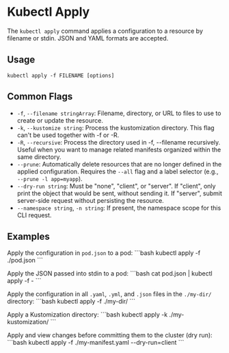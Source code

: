 # Kubectl Apply

The `kubectl apply` command applies a configuration to a resource by filename or stdin. JSON and YAML formats are accepted.

## Usage
`kubectl apply -f FILENAME [options]`

## Common Flags
-   `-f`, `--filename stringArray`: Filename, directory, or URL to files to use to create or update the resource.
-   `-k`, `--kustomize string`: Process the kustomization directory. This flag can't be used together with -f or -R.
-   `-R`, `--recursive`: Process the directory used in -f, --filename recursively. Useful when you want to manage related manifests organized within the same directory.
-   `--prune`: Automatically delete resources that are no longer defined in the applied configuration. Requires the `--all` flag and a label selector (e.g., `--prune -l app=myapp`).
-   `--dry-run string`: Must be "none", "client", or "server". If "client", only print the object that would be sent, without sending it. If "server", submit server-side request without persisting the resource.
-   `--namespace string`, `-n string`: If present, the namespace scope for this CLI request.

## Examples
Apply the configuration in `pod.json` to a pod:
\`\`\`bash
kubectl apply -f ./pod.json
\`\`\`

Apply the JSON passed into stdin to a pod:
\`\`\`bash
cat pod.json | kubectl apply -f -
\`\`\`

Apply the configuration in all `.yaml`, `.yml`, and `.json` files in the `./my-dir/` directory:
\`\`\`bash
kubectl apply -f ./my-dir/
\`\`\`

Apply a Kustomization directory:
\`\`\`bash
kubectl apply -k ./my-kustomization/
\`\`\`

Apply and view changes before committing them to the cluster (dry run):
\`\`\`bash
kubectl apply -f ./my-manifest.yaml --dry-run=client
\`\`\`
